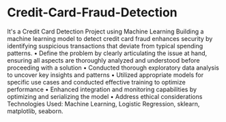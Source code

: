 # Credit-Card-Fraud-Detection
It's a Credit Card Detection Project using Machine Learning 
Building a machine learning model to detect credit card fraud enhances security by identifying suspicious
transactions that deviate from typical spending patterns.
• Define the problem by clearly articulating the issue at hand, ensuring all aspects are thoroughly analyzed and
understood before proceeding with a solution
• Conducted thorough exploratory data analysis to uncover key insights and patterns
• Utilized appropriate models for specific use cases and conducted effective training to optimize performance
• Enhanced integration and monitoring capabilities by optimizing and serializing the model
• Address ethical considerations
Technologies Used: Machine Learning, Logistic Regression, sklearn, matplotlib, seaborn.
